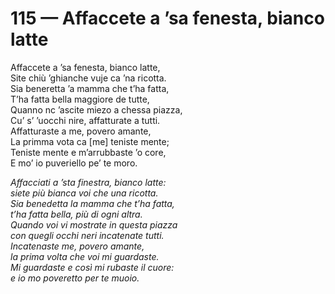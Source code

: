 # 115 — Affaccete a ’sa fenesta, bianco latte

Affaccete a ’sa fenesta, bianco latte,  
Site chiù ’ghianche vuje ca ’na ricotta.  
Sia beneretta ’a mamma che t’ha fatta,  
T’ha fatta bella maggiore de tutte,  
Quanno nc ’ascite miezo a chessa piazza,  
Cu’ s’ ’uocchi nire, affatturate a tutti.  
Affatturaste a me, povero amante,  
La primma vota ca \[me\] teniste mente;  
Teniste mente e m’arrubbaste ’o core,  
E mo’ io puveriello pe’ te moro.

_Affacciati a ’sta finestra, bianco latte:  
siete più bianca voi che una ricotta.  
Sia benedetta la mamma che t’ha fatta,  
t’ha fatta bella, più di ogni altra.  
Quando voi vi mostrate in questa piazza  
con quegli occhi neri incatenate tutti.  
Incatenaste me, povero amante,  
la prima volta che voi mi guardaste.  
Mi guardaste e così mi rubaste il cuore:  
e io mo poveretto per te muoio._

